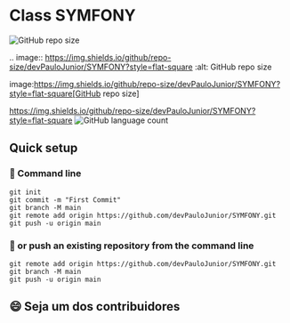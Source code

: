# Class SYMFONY

<img alt="GitHub repo size" src="https://img.shields.io/github/repo-size/devPauloJunior/SYMFONY?style=flat-square">

.. image:: https://img.shields.io/github/repo-size/devPauloJunior/SYMFONY?style=flat-square
   :alt: GitHub repo size

   image:https://img.shields.io/github/repo-size/devPauloJunior/SYMFONY?style=flat-square[GitHub repo size]

   https://img.shields.io/github/repo-size/devPauloJunior/SYMFONY?style=flat-square
![GitHub language count](https://img.shields.io/github/languages/count/devPauloJunior/README-template?style=for-the-badge)

## Quick setup

### 🚀 Command line
```
git init
git commit -m "First Commit"
git branch -M main
git remote add origin https://github.com/devPauloJunior/SYMFONY.git
git push -u origin main
```

### 🚀 or push an existing repository from the command line
```
git remote add origin https://github.com/devPauloJunior/SYMFONY.git
git branch -M main
git push -u origin main
```

## 😄 Seja um dos contribuidores<br>